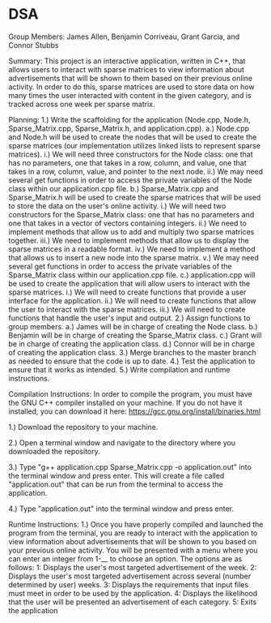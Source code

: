 # DSA
Group Members: James Allen, Benjamin Corriveau, Grant Garcia, and Connor Stubbs

Summary: This project is an interactive application, written in C++, that allows users to interact with sparse matrices to view information about advertisements that will be shown to them based on their previous online activity. In order to do this, sparse matrices are used to store data on how many times the user interacted with content in the given category, and is tracked across one week per sparse matrix.

Planning: 
1.) Write the scaffolding for the application (Node.cpp, Node.h, Sparse_Matrix.cpp, Sparse_Matrix.h, and application.cpp).
	a.) Node.cpp and Node.h will be used to create the nodes that will be used to create the sparse matrices (our implementation utilizes linked lists to represent sparse matrices).
		i.) We will need three constructors for the Node class: one that has no parameters, one that takes in a row, column, and value, one that takes in a row, column, value, and pointer to the next node.
		ii.) We may need several get functions in order to access the private variables of the Node class within our application.cpp file.
	b.) Sparse_Matrix.cpp and Sparse_Matrix.h will be used to create the sparse matrices that will be used to store the data on the user's online activity.
		i.) We will need two constructors for the Sparse_Matrix class: one that has no parameters and one that takes in a vector of vectors containing integers.
		ii.) We need to implement methods that allow us to add and multiply two sparse matrices together.
		iii.) We need to implement methods that allow us to display the sparse matrices in a readable format.
		iv.) We need to implement a method that allows us to insert a new node into the sparse matrix.
		v.) We may need several get functions in order to access the private variables of the Sparse_Matrix class within our application.cpp file.
	c.) application.cpp will be used to create the application that will allow users to interact with the sparse matrices.
		i.) We will need to create functions that provide a user interface for the application.
		ii.) We will need to create functions that allow the user to interact with the sparse matrices.
		iii.) We will need to create functions that handle the user's input and output.
2.) Assign functions to group members.
	a.) James will be in charge of creating the Node class.
	b.) Benjamin will be in charge of creating the Sparse_Matrix class.
	c.) Grant will be in charge of creating the application class.
	d.) Connor will be in charge of creating the application class.
3.) Merge branches to the master branch as needed to ensure that the code is up to date.
4.) Test the application to ensure that it works as intended.
5.) Write compilation and runtime instructions.

Compilation Instructions:
In order to compile the program, you must have the GNU C++ compiler installed on your machine. If you do not have it installed, you can download it here: https://gcc.gnu.org/install/binaries.html

1.) Download the repository to your machine.

2.) Open a terminal window and navigate to the directory where you downloaded the repository.

3.) Type "g++ application.cpp Sparse_Matrix.cpp -o application.out" into the terminal window and press enter. This will create a file called "application.out" that can be run from the terminal to access the application.

4.) Type "application.out" into the terminal window and press enter.

Runtime Instructions:
1.) Once you have properly compiled and launched the program from the terminal, you are ready to interact with the application to view information about advertisements that will be shown to you based on your previous online activity. You will be presented with a menu where you can enter an integer from 1-__ to choose an option. The options are as follows:
	1: Displays the user's most targeted advertisement of the week.
	2: Displays the user's most targeted advertisement across several (number determined by user) weeks.
	3: Displays the requirements that input files must meet in order to be used by the application.
	4: Displays the likelihood that the user will be presented an advertisement of each category.
	5: Exits the application